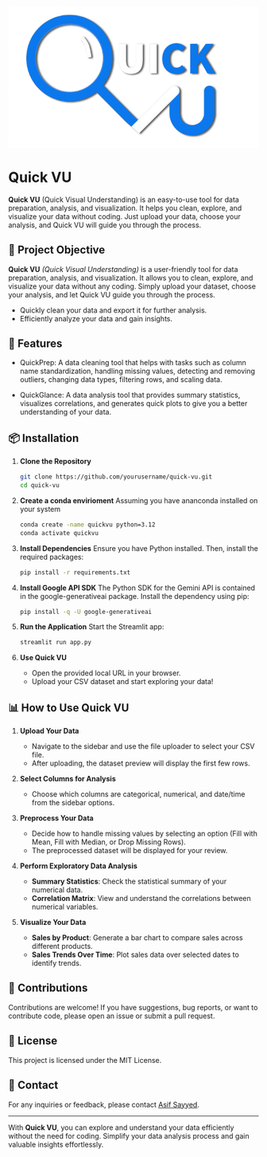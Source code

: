 ![Logo](https://github.com/Asifdotexe/QuickVU/blob/main/dataset/logo-png.png)

# Quick VU

**Quick VU** (Quick Visual Understanding) is an easy-to-use tool for data preparation, analysis, and visualization. It helps you clean, explore, and visualize your data without coding.
Just upload your data, choose your analysis, and Quick VU will guide you through the process.

## 📌 Project Objective

**Quick VU** _(Quick Visual Understanding)_ is a user-friendly tool for data preparation, analysis, and visualization. It allows you to clean, explore, and visualize your data without any coding. Simply upload your dataset, choose your analysis, and let Quick VU guide you through the process.

* Quickly clean your data and export it for further analysis.
* Efficiently analyze your data and gain insights.

## 📃 Features

* QuickPrep: A data cleaning tool that helps with tasks such as column name standardization, handling missing values, detecting and removing outliers, changing data types, filtering rows, and scaling data.

* QuickGlance: A data analysis tool that provides summary statistics, visualizes correlations, and generates quick plots to give you a better understanding of your data.

## 📦 Installation

1. **Clone the Repository**
    ```bash
    git clone https://github.com/yourusername/quick-vu.git
    cd quick-vu
    ```

2. **Create a conda envirioment**
    Assuming you have ananconda installed on your system
    ```bash
    conda create -name quickvu python=3.12
    conda activate quickvu
    ```

2. **Install Dependencies**
    Ensure you have Python installed. Then, install the required packages:
    ```bash
    pip install -r requirements.txt
    ```

3. **Install Google API SDK**
    The Python SDK for the Gemini API is contained in the google-generativeai package. Install the dependency using pip:
    ```bash
    pip install -q -U google-generativeai
    ```

4. **Run the Application**
    Start the Streamlit app:
    ```bash
    streamlit run app.py
    ```

5. **Use Quick VU**
    - Open the provided local URL in your browser.
    - Upload your CSV dataset and start exploring your data!

## 📊 How to Use Quick VU

1. **Upload Your Data**
    - Navigate to the sidebar and use the file uploader to select your CSV file.
    - After uploading, the dataset preview will display the first few rows.

2. **Select Columns for Analysis**
    - Choose which columns are categorical, numerical, and date/time from the sidebar options.

3. **Preprocess Your Data**
    - Decide how to handle missing values by selecting an option (Fill with Mean, Fill with Median, or Drop Missing Rows).
    - The preprocessed dataset will be displayed for your review.

4. **Perform Exploratory Data Analysis**
    - **Summary Statistics**: Check the statistical summary of your numerical data.
    - **Correlation Matrix**: View and understand the correlations between numerical variables.

5. **Visualize Your Data**
    - **Sales by Product**: Generate a bar chart to compare sales across different products.
    - **Sales Trends Over Time**: Plot sales data over selected dates to identify trends.

## 🤝 Contributions

Contributions are welcome! If you have suggestions, bug reports, or want to contribute code, please open an issue or submit a pull request.

## 📄 License

This project is licensed under the MIT License.

## 📧 Contact

For any inquiries or feedback, please contact [Asif Sayyed](mailto:asifdotexe@gmail.com).

---

With **Quick VU**, you can explore and understand your data efficiently without the need for coding. Simplify your data analysis process and gain valuable insights effortlessly.

